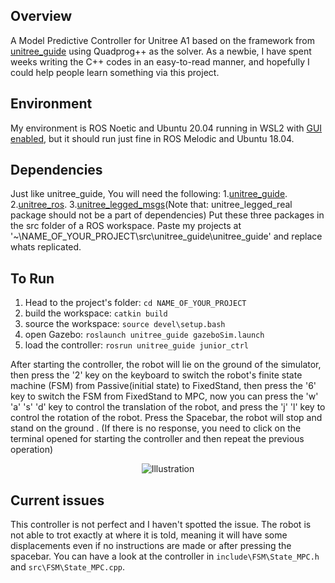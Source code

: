 
## Overview
A Model Predictive Controller for Unitree A1 based on the framework from [unitree_guide](https://github.com/unitreerobotics/unitree_guide/tree/main/unitree_guide) using Quadprog++ as the solver. 
As a newbie, I have spent weeks writing the C++ codes in an easy-to-read manner, and hopefully I could help people learn something via this project.

## Environment
My environment is ROS Noetic and Ubuntu 20.04 running in WSL2 with [GUI enabled](https://learn.microsoft.com/en-us/windows/wsl/tutorials/gui-apps), but it should run just fine in ROS Melodic and Ubuntu 18.04.

## Dependencies
Just like unitree_guide, You will need the following:
1.[unitree_guide](https://github.com/unitreerobotics/unitree_guide/tree/main/unitree_guide).
2.[unitree_ros](https://github.com/unitreerobotics/unitree_ros).
3.[unitree_legged_msgs](https://github.com/unitreerobotics/unitree_ros_to_real)(Note that: unitree_legged_real package should not be a part of dependencies)
Put these three packages in the src folder of a ROS workspace. Paste my projects at '~\NAME_OF_YOUR_PROJECT\src\unitree_guide\unitree_guide' and replace whats replicated.

## To Run
1. Head to the project's folder:
```cd NAME_OF_YOUR_PROJECT```
2. build the workspace:
```catkin build```
3. source the workspace:
```source devel\setup.bash```
4. open Gazebo:
```roslaunch unitree_guide gazeboSim.launch```
5. load the controller:
```rosrun unitree_guide junior_ctrl```
   
After starting the controller, the robot will lie on the ground of the simulator, then press the '2' key on the keyboard to switch the robot's finite state machine (FSM) from Passive(initial state) to FixedStand, then press the '6' key to switch the FSM from FixedStand to MPC, now you can press the 'w' 'a' 's' 'd' key to control the translation of the robot, and press the 'j' 'l' key to control the rotation of the robot. Press the Spacebar, the robot will stop and stand on the ground . (If there is no response, you need to click on the terminal opened for starting the controller and then repeat the previous operation)
<p align="center">
  <img src="https://github.com/PMY9527/mpc-project/blob/main/illustration.gif" alt="Illustration">
</p>


## Current issues
This controller is not perfect and I haven't spotted the issue. The robot is not able to trot exactly at where it is told, meaning it will have some displacements even if no instructions are made or after pressing the spacebar. You can have a look at the controller in ```include\FSM\State_MPC.h``` and ```src\FSM\State_MPC.cpp```. 
